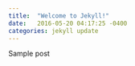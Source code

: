```yaml
---
title:  "Welcome to Jekyll!"
date:   2016-05-20 04:17:25 -0400
categories: jekyll update
---
```

Sample post